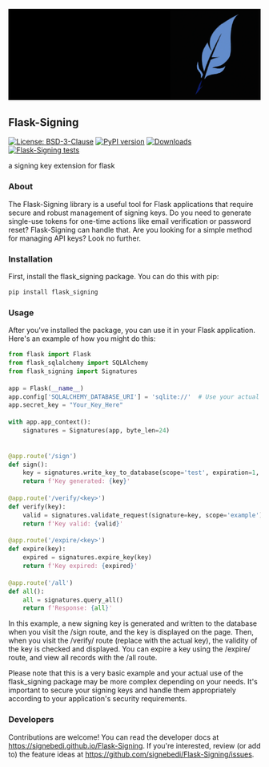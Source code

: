 ![Signing logo](https://raw.githubusercontent.com/signebedi/Flask-Signing/master/docs/combined.png)

## Flask-Signing

[![License: BSD-3-Clause](https://img.shields.io/github/license/signebedi/Flask-Signing?color=dark-green)](https://github.com/signebedi/Flask-Signing/blob/master/LICENSE) 
[![PyPI version](https://badge.fury.io/py/Flask-Signing.svg)](https://pypi.org/project/flask-signing/)
[![Downloads](https://static.pepy.tech/personalized-badge/flask-signing?period=total&units=international_system&left_color=grey&right_color=brightgreen&left_text=Downloads)](https://pepy.tech/project/flask-signing)
[![Flask-Signing tests](https://github.com/signebedi/Flask-Signing/workflows/tests/badge.svg)](https://github.com/signebedi/Flask-Signing/actions)

a signing key extension for flask


### About

The Flask-Signing library is a useful tool for Flask applications that require secure and robust management of signing keys. Do you need to generate single-use tokens for one-time actions like email verification or password reset? Flask-Signing can handle that. Are you looking for a simple method for managing API keys? Look no further. 

### Installation

First, install the flask_signing package. You can do this with pip:

```bash
pip install flask_signing
```

### Usage

After you've installed the package, you can use it in your Flask application. Here's an example of how you might do this:

```python
from flask import Flask
from flask_sqlalchemy import SQLAlchemy
from flask_signing import Signatures

app = Flask(__name__)
app.config['SQLALCHEMY_DATABASE_URI'] = 'sqlite://'  # Use your actual database URI
app.secret_key = "Your_Key_Here"

with app.app_context():
    signatures = Signatures(app, byte_len=24)


@app.route('/sign')
def sign():
    key = signatures.write_key_to_database(scope='test', expiration=1, active=True, email='test@example.com')
    return f'Key generated: {key}'

@app.route('/verify/<key>')
def verify(key):
    valid = signatures.validate_request(signature=key, scope='example')
    return f'Key valid: {valid}'

@app.route('/expire/<key>')
def expire(key):
    expired = signatures.expire_key(key)
    return f'Key expired: {expired}'
    
@app.route('/all')
def all():
    all = signatures.query_all()
    return f'Response: {all}'
```

In this example, a new signing key is generated and written to the database when you visit the /sign route, and the key is displayed on the page. Then, when you visit the /verify/<key> route (replace <key> with the actual key), the validity of the key is checked and displayed. You can expire a key using the /expire/<key> route, and view all records with the /all route.

Please note that this is a very basic example and your actual use of the flask_signing package may be more complex depending on your needs. It's important to secure your signing keys and handle them appropriately according to your application's security requirements.

### Developers

Contributions are welcome! You can read the developer docs at https://signebedi.github.io/Flask-Signing. If you're interested, review (or add to) the feature ideas at https://github.com/signebedi/Flask-Signing/issues.